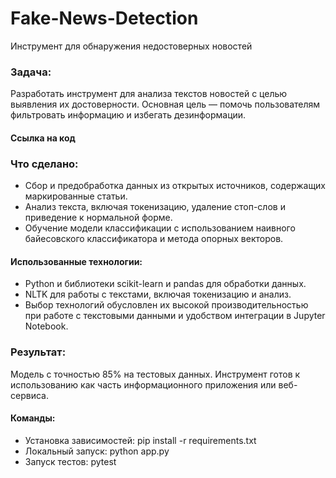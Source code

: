 # Fake-News-Detection
Инструмент для обнаружения недостоверных новостей

### Задача:
Разработать инструмент для анализа текстов новостей с целью выявления их достоверности. Основная цель — помочь пользователям фильтровать информацию и избегать дезинформации.

#### Ссылка на код

### Что сделано:
* Сбор и предобработка данных из открытых источников, содержащих маркированные статьи.
* Анализ текста, включая токенизацию, удаление стоп-слов и приведение к нормальной форме.
* Обучение модели классификации с использованием наивного байесовского классификатора и метода опорных векторов.

#### Использованные технологии:
* Python и библиотеки scikit-learn и pandas для обработки данных.
* NLTK для работы с текстами, включая токенизацию и анализ.
* Выбор технологий обусловлен их высокой производительностью при работе с текстовыми данными и удобством интеграции в Jupyter Notebook.

### Результат:
Модель с точностью 85% на тестовых данных. Инструмент готов к использованию как часть информационного приложения или веб-сервиса.

#### Команды:
* Установка зависимостей: pip install -r requirements.txt
* Локальный запуск: python app.py
* Запуск тестов: pytest




